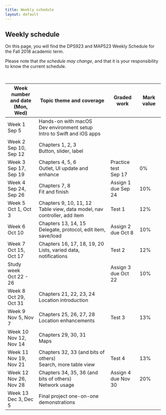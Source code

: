 ```yaml
---
title: Weekly schedule
layout: default
---
```


## Weekly schedule

On this page, you will find the DPS923 and MAP523 Weekly Schedule for the Fall 2018 academic term.

Please note that *the schedule may change*, and that it is your responsibility to know the current schedule.

<br>

Week number<br>and date<br>(Mon, Wed) | Topic theme and coverage | Graded work | Mark value
--- | --- | --- | ---
Week 1<br>Sep 5 | Hands-on with macOS<br>Dev environment setup<br>Intro to Swift and iOS apps | |
Week 2<br>Sep 10, Sep 12 | Chapters 1, 2, 3<br>Button, slider, label | |
Week 3<br>Sep 17, Sep 19 | Chapters 4, 5, 6<br>Outlet, UI update and enhance | Practice test<br>Sep 17 | 0%
Week 4<br>Sep 24, Sep 26 | Chapters 7, 8<br>Fit and finish | Assign 1<br>due Sep 24 | 10%
Week 5<br>Oct 1, Oct 3 | Chapters 9, 10, 11, 12<br>Table view, data model, nav controller, add item | Test 1 | 12%
Week 6<br>Oct 10 | Chapters 13, 14, 15<br>Delegate, protocol, edit item, save/load | Assign 2<br>due Oct 8 | 10%
Week 7<br>Oct 15, Oct 17 | Chapters 16, 17, 18, 19, 20<br>Lists, varied data, notifications | Test 2  | 12%
Study week<br>Oct 22 - 26 | | Assign 3<br>due Oct 22 | 10%
Week 8<br>Oct 29, Oct 31 | Chapters 21, 22, 23, 24<br>Location introduction | | 
Week 9<br>Nov 5, Nov 7 | Chapters 25, 26, 27, 28<br>Location enhancements | Test 3| 13%
Week 10<br>Nov 12, Nov 14 | Chapters 29, 30, 31<br>Maps | | 
Week 11<br>Nov 19, Nov 21 | Chapters 32, 33 (and bits of others)<br>Search, more table view | Test 4 | 13%
Week 12<br>Nov 26, Nov 28 | Chapters 34, 35, 36 (and bits of others)<br>Network usage | Assign 4<br>due Nov 30 | 20%
Week 13<br>Dec 3, Dec 5 | Final project one-on-one demonstrations | | 

<br>
